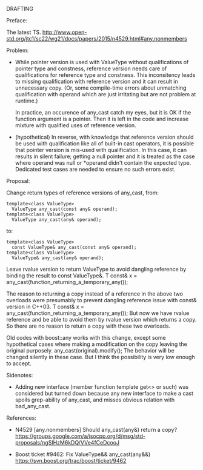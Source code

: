 DRAFTING


Preface:

  The latest TS.
  http://www.open-std.org/jtc1/sc22/wg21/docs/papers/2015/n4529.html#any.nonmembers

Problem:

  - While pointer version is used with ValueType without qualifications
    of pointer type and constness, reference version needs care of
    qualifications for reference type and constness.
    This inconsitency leads to missing qualification with reference
    version and it can result in unnecessary copy. (Or, some
    compile-time errors about unmatching qualification with operand
    which are just irritating but are not problem at runtime.)

    In practice, an occurence of any_cast<Heavyweight> catch my eyes,
    but it is OK if the function argument is a pointer. Then it is left
    in the code and increase mixture with qualified uses of reference
    version.

  - (hypothetical)
    In reverse, with knowledge that reference version should be used
    with qualification like all of built-in cast operators, it is
    possible that pointer version is mis-used with qualification. In
    this case, it can results in silent failure; getting a null pointer
    and it is treated as the case where operand was null or *operand
    didn't contain the expected type. Dedicated test cases are needed to
    ensure no such errors exist.

Proposal:

  Change return types of reference versions of any_cast, from:

    template<class ValueType>
      ValueType any_cast(const any& operand);
    template<class ValueType>
      ValueType any_cast(any& operand);

  to:

    template<class ValueType>
      const ValueType& any_cast(const any& operand);
    template<class ValueType>
      ValueType& any_cast(any& operand);

  Leave rvalue version to return ValueType to avoid dangling reference
  by binding the result to const ValueType&.
    T const& x = any_cast<T>(function_returning_a_temporary_any());

  The reason to returning a copy instead of a reference in the above two
  overloads were presumably to prevent dangling reference issue with
  const& version in C++03.
    T const& x = any_cast<T>(function_returning_a_temporary_any());
  But now we have rvalue reference and be able to avoid them by rvalue
  version which returns a copy. So there are no reason to return a copy
  with these two overloads.

  Old codes with boost::any works with this change, except some
  hypothetical cases where making a modification on the copy leaving the
  original purposely.
    any_cast<T>(original).modify();
  The behavior will be changed silently in these case. But I think the
  possibility is very low enough to accept.

Sidenotes:

  - Adding new interface (member function template get<> or such) was
    considered but turned down because any new interface to make a cast
    spoils grep-ability of any_cast, and misses obvious relation with
    bad_any_cast.

References:

  - N4529 [any.nonmembers] Should any_cast<ValueType>(any&) return a copy?
    https://groups.google.com/a/isocpp.org/d/msg/std-proposals/ngSIHzM6kDQ/VVe4fCeDcooJ

  - Boost ticket #9462: Fix ValueType&& any_cast(any&&)
    https://svn.boost.org/trac/boost/ticket/9462
